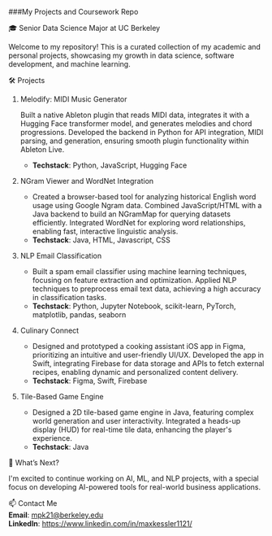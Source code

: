 ###My Projects and Coursework Repo

🎓 Senior Data Science Major at UC Berkeley

Welcome to my repository! This is a curated collection of my academic and personal projects, showcasing my growth in data science, software development, and machine learning.

🛠️ Projects
1. Melodify: MIDI Music Generator

    Built a native Ableton plugin that reads MIDI data, integrates it with a Hugging Face transformer model, and generates melodies and chord progressions.
    Developed the backend in Python for API integration, MIDI parsing, and generation, ensuring smooth plugin functionality within Ableton Live.<br />
    - **Techstack**: Python, JavaScript, Hugging Face

3. NGram Viewer and WordNet Integration

    - Created a browser-based tool for analyzing historical English word usage using Google Ngram data.
    Combined JavaScript/HTML with a Java backend to build an NGramMap for querying datasets efficiently.
    Integrated WordNet for exploring word relationships, enabling fast, interactive linguistic analysis.<br />
    - **Techstack**: Java, HTML, Javascript, CSS

5. NLP Email Classification 

    - Built a spam email classifier using machine learning techniques, focusing on feature extraction and optimization.
    Applied NLP techniques to preprocess email text data, achieving a high accuracy in classification tasks.<br />
    - **Techstack**: Python, Jupyter Notebook, scikit-learn, PyTorch, matplotlib, pandas, seaborn

7. Culinary Connect

   -  Designed and prototyped a cooking assistant iOS app in Figma, prioritizing an intuitive and user-friendly UI/UX.
    Developed the app in Swift, integrating Firebase for data storage and APIs to fetch external recipes, enabling dynamic and personalized content delivery.<br />
    - **Techstack**: Figma, Swift, Firebase
   
9. Tile-Based Game Engine

    - Designed a 2D tile-based game engine in Java, featuring complex world generation and user interactivity.
    Integrated a heads-up display (HUD) for real-time tile data, enhancing the player's experience.<br />
    - **Techstack**: Java

📝 What’s Next?

I'm excited to continue working on AI, ML, and NLP projects, with a special focus on developing AI-powered tools for real-world business applications.

📫 Contact Me<br />
 **Email**: mpk21@berkeley.edu<br />
 **LinkedIn**: https://www.linkedin.com/in/maxkessler1121/ 

